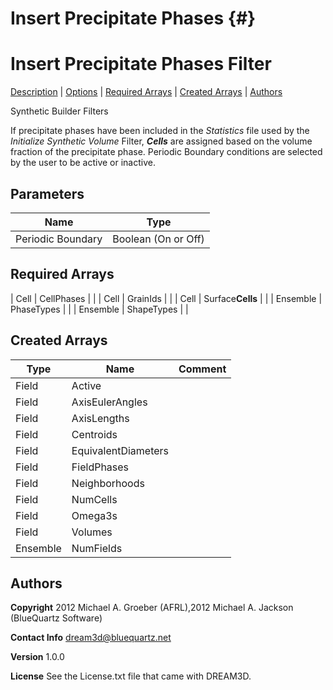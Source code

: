 Insert Precipitate Phases {#}
======
<h1 class="pHeading1">Insert Precipitate Phases Filter</h1>
<p class="pCellBody">
<a href="../Synthetic_BuilderFilters/InsertPrecipitatePhases.html#wp2">Description</a> | <a href="../Synthetic_BuilderFilters/InsertPrecipitatePhases.html#wp3">Options</a> | <a href="../Synthetic_BuilderFilters/InsertPrecipitatePhases.html#wp4">Required Arrays</a> | <a href="../Synthetic_BuilderFilters/InsertPrecipitatePhases.html#wp5">Created Arrays</a> | <a href="../Synthetic_BuilderFilters/InsertPrecipitatePhases.html#wp1">Authors</a> 

Synthetic Builder Filters


If precipitate phases have been included in the _Statistics_ file used by the _Initialize Synthetic Volume_ Filter, _**Cells**_ are assigned based on the volume fraction of the precipitate phase.
 Periodic Boundary conditions are selected by the user to be active or inactive. <BR>


## Parameters ##

| Name | Type |
|------|------|
| Periodic Boundary | Boolean (On or Off) |

## Required Arrays ##



| Cell | CellPhases |  |
| Cell | GrainIds |  |
| Cell | Surface**Cells** |  |
| Ensemble | PhaseTypes |  |
| Ensemble | ShapeTypes |  |

## Created Arrays ##

| Type | Name | Comment |
|------|------|---------|
| Field | Active |  |
| Field | AxisEulerAngles |  |
| Field | AxisLengths |  |
| Field | Centroids |  |
| Field | EquivalentDiameters |  |
| Field | FieldPhases |  |
| Field | Neighborhoods |  |
| Field | NumCells |  |
| Field | Omega3s |  |
| Field | Volumes |  |
| Ensemble | NumFields |  |

## Authors ##

**Copyright** 2012 Michael A. Groeber (AFRL),2012 Michael A. Jackson (BlueQuartz Software)

**Contact Info** dream3d@bluequartz.net

**Version** 1.0.0

**License**  See the License.txt file that came with DREAM3D.



